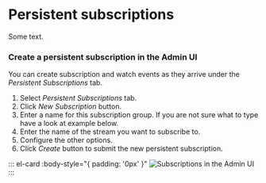 # Persistent subscriptions

Some text.

### Create a persistent subscription in the Admin UI

You can create subscription and watch events as they arrive under the _Persistent Subscriptions_ tab.

1. Select _Persistent Subscriptions_ tab.
2. Click _New Subscription_ button.
3. Enter a name for this subscription group. If you are not sure what to type have a look at example below.
4. Enter the name of the stream you want to subscribe to.
5. Configure the other options.
6. Click _Create_ button to submit the new persistent subscription.

::: el-card :body-style="{ padding: '0px' }" 
![Subscriptions in the Admin UI](../images/getting-started-subscriptions.png)
:::

